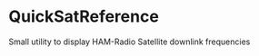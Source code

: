 QuickSatReference
=================

Small utility to display HAM-Radio Satellite downlink frequencies